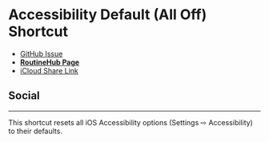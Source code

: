 # Accessibility Default (All Off) Shortcut

- [GitHub Issue](https://github.com/extratone/i/issues/154)
- [**RoutineHub Page**](https://routinehub.co/shortcut/11130)
- [iCloud Share Link](https://www.icloud.com/shortcuts/1f860256b0e34c41b512621295862bd8)

## Social

---

This shortcut resets all iOS Accessibility options (Settings ⇨ Accessibility) to their defaults.